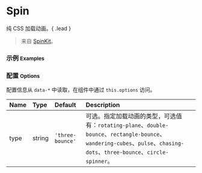 # Spin

纯 CSS 加载动画。{ .lead }

> 来自 [SpinKit](https://github.com/tobiasahlin/SpinKit)。

### 示例 <small>Examples</small>

<div class="bs-example">
    <div class="content clearfix">
        <div bx-name="components/spin"></div>
    </div>
</div>

<div class="bs-example">
    <div class="content clearfix">
        <div class="row">
            <div class="col-xs-3">
                <div bx-name="components/spin" data-type="rotating-plane"></div>
            </div>
            <div class="col-xs-3">
                <div bx-name="components/spin" data-type="double-bounce"></div>
            </div>
            <div class="col-xs-3">
                <div bx-name="components/spin" data-type="rectangle-bounce"></div>
            </div>
            <div class="col-xs-3">
                <div bx-name="components/spin" data-type="wandering-cubes"></div>
            </div>
        </div>
    </div>
</div>
<div class="bs-example">
    <div class="content clearfix">
        <div class="row">
            <div class="col-xs-3">
                <div bx-name="components/spin" data-type="pulse"></div>
            </div>
            <div class="col-xs-3">
                <div bx-name="components/spin" data-type="chasing-dots"></div>
            </div>
            <div class="col-xs-3">
                <div bx-name="components/spin" data-type="three-bounce"></div>
            </div>
            <div class="col-xs-3">
                <div bx-name="components/spin" data-type="circle-spinner"></div>
            </div>
        </div>
    </div>
</div>

### 配置 <small>Options</small>

配置信息从 `data-*` 中读取，在组件中通过 `this.options` 访问。

Name | Type | Default | Description
:--- | :--- | :------ | :----------
type | string | `'three-bounce'` | 可选。指定加载动画的类型，可选值有：`rotating-plane`、`double-bounce`、`rectangle-bounce`、`wandering-cubes`、`pulse`、`chasing-dots`、`three-bounce`、`circle-spinner`。